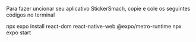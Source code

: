Para fazer uncionar seu aplicativo StickerSmach, copie e cole os seguintes códigos no terminal

npx expo install react-dom react-native-web @expo/metro-runtime
npx expo start
